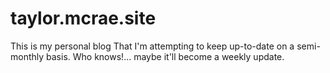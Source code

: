 taylor.mcrae.site
=====================
This is my personal blog That I'm attempting to keep up-to-date on a semi-monthly basis. Who knows!... maybe it'll become a weekly update.
